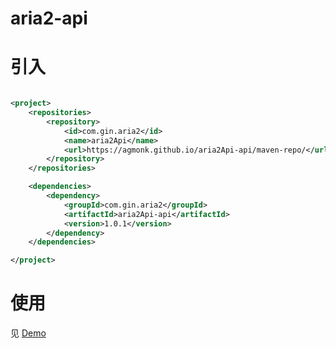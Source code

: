 # aria2-api

# 引入

```xml

<project>
    <repositories>
        <repository>
            <id>com.gin.aria2</id>
            <name>aria2Api</name>
            <url>https://agmonk.github.io/aria2Api-api/maven-repo/</url>
        </repository>
    </repositories>

    <dependencies>
        <dependency>
            <groupId>com.gin.aria2</groupId>
            <artifactId>aria2Api-api</artifactId>
            <version>1.0.1</version>
        </dependency>
    </dependencies>

</project>
```

# 使用

见 [Demo](./src/main/java/com/gin/aria2/main/Demo.java)